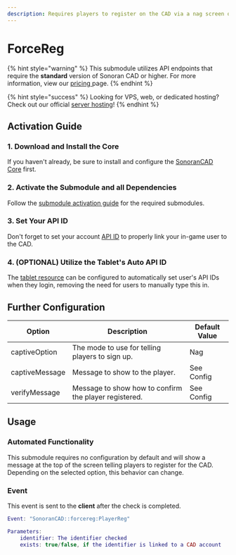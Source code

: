 ```yaml
---
description: Requires players to register on the CAD via a nag screen or freezing them.
---
```


# ForceReg

{% hint style="warning" %}
This submodule utilizes API endpoints that require the **standard** version of Sonoran CAD or higher. For more information, view our [pricing ](broken-reference)page.
{% endhint %}

{% hint style="success" %}
Looking for VPS, web, or dedicated hosting? Check out our official [server hosting](../../../../other-products/server-hosting.md)!
{% endhint %}

## Activation Guide

### 1. Download and Install the Core

If you haven't already, be sure to install and configure the [SonoranCAD Core](../) first.

### 2. Activate the Submodule and all Dependencies

Follow the [submodule activation guide](../submodule-configuration/#activating-a-submodule) for the required submodules.

### 3. Set Your API ID

Don't forget to set your account [API ID](../../../../sonoran-cad/api-integration/getting-started/setting-your-api-id.md) to properly link your in-game user to the CAD.

### 4. (OPTIONAL) Utilize the Tablet's Auto API ID

The [tablet resource](tablet.md) can be configured to automatically set user's API IDs when they login, removing the need for users to manually type this in.

## Further Configuration

| Option         | Description                                           | Default Value |
| -------------- | ----------------------------------------------------- | ------------- |
| captiveOption  | The mode to use for telling players to sign up.       | Nag           |
| captiveMessage | Message to show to the player.                        | See Config    |
| verifyMessage  | Message to show how to confirm the player registered. | See Config    |

## Usage

### Automated Functionality

This submodule requires no configuration by default and will show a message at the top of the screen telling players to register for the CAD. Depending on the selected option, this behavior can change.

### Event

This event is sent to the **client** after the check is completed.

```lua
Event: "SonoranCAD::forcereg:PlayerReg"

Parameters:
    identifier: The identifier checked
    exists: true/false, if the identifier is linked to a CAD account
```
